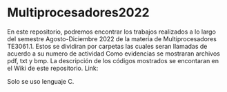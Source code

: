 # Multiprocesadores2022

En este repositorio, podremos encontrar los trabajos realizados a lo largo del semestre Agosto-Diciembre 2022 de la materia de Multiprocesadores TE3061.1.
Estos se dividiran por carpetas las cuales seran llamadas de acuerdo a su numero de actividad
Como evidencias se mostraran archivos pdf, txt y bmp.
La descripción de los códigos mostrados se encontaran en el Wiki de este repositorio. 
Link:

Solo se uso lenguaje C.
